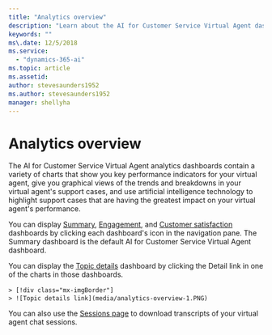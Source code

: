 ```yaml
---
title: "Analytics overview"
description: "Learn about the AI for Customer Service Virtual Agent dashboards."
keywords: ""
ms\.date: 12/5/2018
ms.service:
  - "dynamics-365-ai"
ms.topic: article
ms.assetid: 
author: stevesaunders1952
ms.author: stevesaunders1952
manager: shellyha
---
```


# Analytics overview

The AI for Customer Service Virtual Agent analytics dashboards contain a variety of charts that show you key performance indicators for your virtual agent, give you graphical views of the trends and breakdowns in your virtual agent's support cases, and use artificial intelligence technology to highlight support cases that are having the greatest impact on your virtual agent's performance.

You can display [Summary](analytics-summary.md), [Engagement](analytics-engagement.md), and [Customer satisfaction](analytics-CSAT.md) dashboards by clicking each dashboard's icon in the navigation pane. The Summary dashboard is the default AI for Customer Service Virtual Agent dashboard.

You can display the [Topic details](analytics-topic-details.md) dashboard by clicking the Detail link in one of the charts in those dashboards.

    > [!div class="mx-imgBorder"]
    > ![Topic details link](media/analytics-overview-1.PNG)

You can also use the [Sessions page](analytics-sessions.md) to download transcripts of your virtual agent chat sessions.
